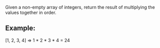 Given a non-empty array of integers, return the result of multiplying the values together in order.

## Example:

[1, 2, 3, 4] => 1 * 2 * 3 * 4 = 24

